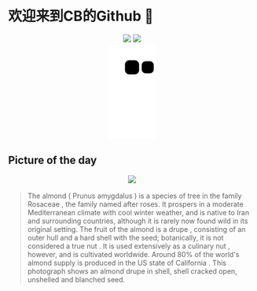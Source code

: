 
# 欢迎来到CB的Github 👋

<div align="center">
  <img height="137px" src="https://github-readme-stats.vercel.app/api?username=SuperCB&show_icons=true&theme=radical" />
  <img height="137px" src="https://github-readme-stats.vercel.app/api/top-langs/?username=SuperCB&hide_title=true&hide_border=true&layout=compact&langs_count=6&text_color=000&icon_color=fff" />
</div>


<div align="center">
    <img src="./contribution-snake/github-contribution-grid-snake.svg" />
</div>



## Picture of the day
<div align="center">
  <img width=400px src="https://upload.wikimedia.org/wikipedia/commons/thumb/3/37/Almonds_-_in_shell%2C_shell_cracked_open%2C_shelled%2C_blanched.jpg/570px-Almonds_-_in_shell%2C_shell_cracked_open%2C_shelled%2C_blanched.jpg" />
</div>

>The  almond  ( Prunus amygdalus ) is a species of tree in the family  Rosaceae , the family named after roses. It prospers in a moderate  Mediterranean climate  with cool winter weather, and is native to  Iran  and surrounding countries, although it is rarely now found wild in its original setting. The fruit of the almond is a  drupe , consisting of an outer hull and a  hard shell  with the seed; botanically, it is not considered a  true nut . It is used extensively as a culinary  nut , however, and is cultivated worldwide. Around 80% of the world's almond supply is  produced in the US state of California . This photograph shows an almond drupe in shell, shell cracked open, unshelled and blanched seed.


